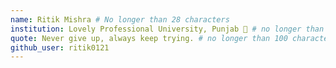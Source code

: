 ```yaml
---
name: Ritik Mishra # No longer than 28 characters
institution: Lovely Professional University, Punjab 🚩 # no longer than 58 characters
quote: Never give up, always keep trying. # no longer than 100 characters, avoid using quotes(") to guarantee the format remains the same.
github_user: ritik0121
---
```

